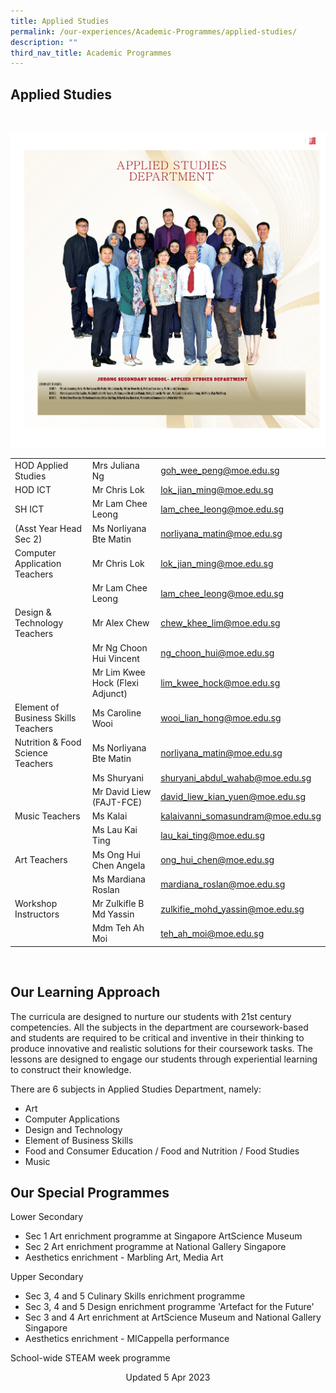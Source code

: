 ```yaml
---
title: Applied Studies
permalink: /our-experiences/Academic-Programmes/applied-studies/
description: ""
third_nav_title: Academic Programmes
---
```

## Applied Studies
<br>

![Applied Studies Department 2023](/images/staff4.jpg)

|  |  |  |
| -------- | -------- | -------- |
| HOD Applied Studies   | Mrs Juliana Ng     | [goh_wee_peng@moe.edu.sg](goh_wee_peng@moe.edu.sg)    |
| HOD ICT   | Mr Chris Lok  | [lok_jian_ming@moe.edu.sg](lok_jian_ming@moe.edu.sg)    |
| SH ICT  | Mr Lam Chee Leong  | [lam_chee_leong@moe.edu.sg](lam_chee_leong@moe.edu.sg)  
|  (Asst Year Head Sec 2) | Ms Norliyana Bte Matin     | [norliyana\_matin@moe.edu.sg](mailto:norliyana_matin@moe.edu.sg)     |
| Computer Application Teachers   | Mr Chris Lok  | [lok_jian_ming@moe.edu.sg](lok_jian_ming@moe.edu.sg)    |
|   | Mr Lam Chee Leong  | [lam_chee_leong@moe.edu.sg](lam_chee_leong@moe.edu.sg)   |
| Design &amp; Technology Teachers    | Mr Alex Chew     | [chew_khee_lim@moe.edu.sg](chew_khee_lim@moe.edu.sg)   |
|   | Mr Ng Choon Hui Vincent     | [ng_choon_hui@moe.edu.sg](ng_choon_hui@moe.edu.sg)    |
|      | Mr Lim Kwee Hock (Flexi Adjunct)     | [lim_kwee_hock@moe.edu.sg](lim_kwee_hock@moe.edu.sg)    |
| Element of Business Skills Teachers    | Ms Caroline Wooi   | [wooi_lian_hong@moe.edu.sg](wooi_lian_hong@moe.edu.sg)     |
| Nutrition &amp; Food Science Teachers  | Ms Norliyana Bte Matin    | [norliyana\_matin@moe.edu.sg](mailto:norliyana_matin@moe.edu.sg)     |
|     | Ms Shuryani    | [shuryani_abdul_wahab@moe.edu.sg](shuryani_abdul_wahab@moe.edu.sg)    |
|      | Mr David Liew (FAJT-FCE)    | [david\_liew\_kian\_yuen@moe.edu.sg](mailto:david_liew_kian_yuen@moe.edu.sg)    |
| Music Teachers    | Ms Kalai   | [kalaivanni_somasundram@moe.edu.sg](kalaivanni_somasundram@moe.edu.sg)  |
|    | Ms Lau Kai Ting  | [lau_kai_ting@moe.edu.sg](lau_kai_ting@moe.edu.sg)  |
| Art Teachers  | Ms Ong Hui Chen Angela     |[ong_hui_chen@moe.edu.sg](ong_hui_chen@moe.edu.sg)   |
|    | Ms Mardiana Roslan   | [mardiana\_roslan@moe.edu.sg](mailto:mardiana_roslan@moe.edu.sg)   |
| Workshop Instructors | Mr Zulkifle B Md Yassin   | [zulkifie_mohd_yassin@moe.edu.sg](zulkifie_mohd_yassin@moe.edu.sg)    |
|   | Mdm Teh Ah Moi    | [teh_ah_moi@moe.edu.sg](teh_ah_moi@moe.edu.sg)    |

<br>

## Our Learning Approach


The curricula are designed to nurture our students with 21st century competencies. All the subjects in the department are coursework-based and students are required to be critical and inventive in their thinking to produce innovative and realistic solutions for their coursework tasks. The lessons are designed to engage our students through experiential learning to construct their knowledge.

  

There are 6 subjects in Applied Studies Department, namely:

*   Art
*   Computer Applications
*   Design and Technology
*   Element of Business Skills
*   Food and Consumer Education / Food and Nutrition / Food Studies
*   Music

## Our Special Programmes


Lower Secondary

*   Sec 1 Art enrichment programme at Singapore ArtScience Museum
*   Sec 2 Art enrichment programme at National Gallery Singapore
*   Aesthetics enrichment - Marbling Art, Media Art

  

Upper Secondary

*   Sec 3, 4 and 5 Culinary Skills enrichment programme
*   Sec 3, 4 and 5 Design enrichment programme 'Artefact for the Future'
*   Sec 3 and 4 Art enrichment at ArtScience Museum and National Gallery Singapore
*   Aesthetics enrichment - MICappella performance

School-wide STEAM week programme

<center> Updated 5 Apr 2023 </center>